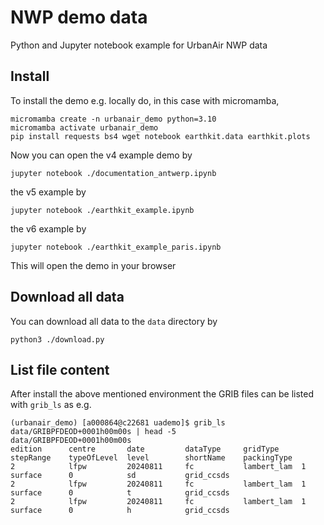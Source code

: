 # NWP demo data
Python and Jupyter notebook example for UrbanAir NWP data

## Install

To install the demo e.g. locally do, in this case with micromamba,

```
micromamba create -n urbanair_demo python=3.10 
micromamba activate urbanair_demo
pip install requests bs4 wget notebook earthkit.data earthkit.plots
```
Now you can open the v4 example demo by
```
jupyter notebook ./documentation_antwerp.ipynb
```
the v5 example by
```
jupyter notebook ./earthkit_example.ipynb
```
the v6 example by
```
jupyter notebook ./earthkit_example_paris.ipynb
```

This will open the demo in your browser

## Download all data
You can download all data to the `data` directory by
```
python3 ./download.py
```

## List file content
After install the above mentioned environment the GRIB files can be listed with `grib_ls` as e.g.

```
(urbanair_demo) [a000864@c22681 uademo]$ grib_ls data/GRIBPFDEOD+0001h00m00s | head -5
data/GRIBPFDEOD+0001h00m00s
edition      centre       date         dataType     gridType     stepRange    typeOfLevel  level        shortName    packingType  
2            lfpw         20240811     fc           lambert_lam  1            surface      0            sd           grid_ccsds  
2            lfpw         20240811     fc           lambert_lam  1            surface      0            t            grid_ccsds  
2            lfpw         20240811     fc           lambert_lam  1            surface      0            h            grid_ccsds  
```

